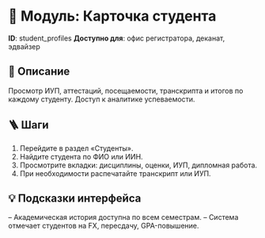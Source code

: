 # 📘 Модуль: Карточка студента
**ID**: student_profiles
**Доступно для**: офис регистратора, деканат, эдвайзер

## 📝 Описание
Просмотр ИУП, аттестаций, посещаемости, транскрипта и итогов по каждому студенту. Доступ к аналитике успеваемости.

## 🪜 Шаги
1. Перейдите в раздел «Студенты».
2. Найдите студента по ФИО или ИИН.
3. Просмотрите вкладки: дисциплины, оценки, ИУП, дипломная работа.
4. При необходимости распечатайте транскрипт или ИУП.

## 💡 Подсказки интерфейса
– Академическая история доступна по всем семестрам.
– Система отмечает студентов на FX, пересдачу, GPA-повышение.
